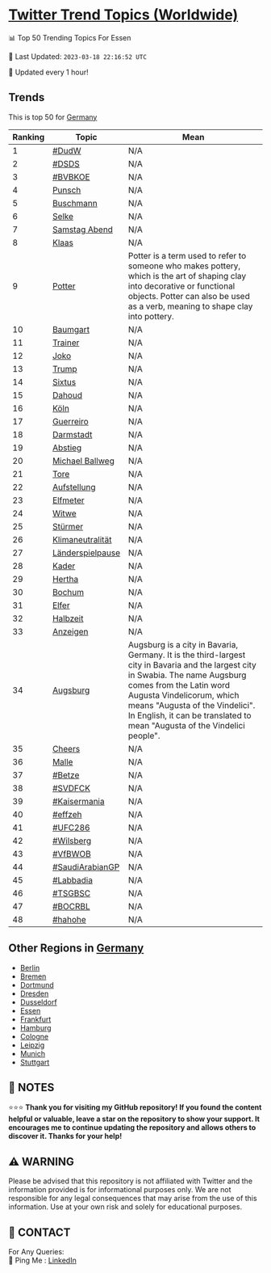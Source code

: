 [Twitter Trend Topics (Worldwide)](https://github.com/ErcinDedeoglu/Twitter-Trend-Topics)
==========


📊 Top 50 Trending Topics For Essen

📆 Last Updated: `2023-03-18 22:16:52 UTC`

🔧 Updated every 1 hour!


## Trends

This is top 50 for [Germany](</Germany>)

| Ranking | Topic | Mean |
| ------- | ------------ | ------------ |
| 1 | [#DudW](http://twitter.com/search?q=%23DudW) | N/A |
| 2 | [#DSDS](http://twitter.com/search?q=%23DSDS) | N/A |
| 3 | [#BVBKOE](http://twitter.com/search?q=%23BVBKOE) | N/A |
| 4 | [Punsch](http://twitter.com/search?q=Punsch) | N/A |
| 5 | [Buschmann](http://twitter.com/search?q=Buschmann) | N/A |
| 6 | [Selke](http://twitter.com/search?q=Selke) | N/A |
| 7 | [Samstag Abend](http://twitter.com/search?q=Samstag+Abend) | N/A |
| 8 | [Klaas](http://twitter.com/search?q=Klaas) | N/A |
| 9 | [Potter](http://twitter.com/search?q=Potter) | Potter is a term used to refer to someone who makes pottery, which is the art of shaping clay into decorative or functional objects. Potter can also be used as a verb, meaning to shape clay into pottery. |
| 10 | [Baumgart](http://twitter.com/search?q=Baumgart) | N/A |
| 11 | [Trainer](http://twitter.com/search?q=Trainer) | N/A |
| 12 | [Joko](http://twitter.com/search?q=Joko) | N/A |
| 13 | [Trump](http://twitter.com/search?q=Trump) | N/A |
| 14 | [Sixtus](http://twitter.com/search?q=Sixtus) | N/A |
| 15 | [Dahoud](http://twitter.com/search?q=Dahoud) | N/A |
| 16 | [Köln](http://twitter.com/search?q=K%c3%b6ln) | N/A |
| 17 | [Guerreiro](http://twitter.com/search?q=Guerreiro) | N/A |
| 18 | [Darmstadt](http://twitter.com/search?q=Darmstadt) | N/A |
| 19 | [Abstieg](http://twitter.com/search?q=Abstieg) | N/A |
| 20 | [Michael Ballweg](http://twitter.com/search?q=Michael+Ballweg) | N/A |
| 21 | [Tore](http://twitter.com/search?q=Tore) | N/A |
| 22 | [Aufstellung](http://twitter.com/search?q=Aufstellung) | N/A |
| 23 | [Elfmeter](http://twitter.com/search?q=Elfmeter) | N/A |
| 24 | [Witwe](http://twitter.com/search?q=Witwe) | N/A |
| 25 | [Stürmer](http://twitter.com/search?q=St%c3%bcrmer) | N/A |
| 26 | [Klimaneutralität](http://twitter.com/search?q=Klimaneutralit%c3%a4t) | N/A |
| 27 | [Länderspielpause](http://twitter.com/search?q=L%c3%a4nderspielpause) | N/A |
| 28 | [Kader](http://twitter.com/search?q=Kader) | N/A |
| 29 | [Hertha](http://twitter.com/search?q=Hertha) | N/A |
| 30 | [Bochum](http://twitter.com/search?q=Bochum) | N/A |
| 31 | [Elfer](http://twitter.com/search?q=Elfer) | N/A |
| 32 | [Halbzeit](http://twitter.com/search?q=Halbzeit) | N/A |
| 33 | [Anzeigen](http://twitter.com/search?q=Anzeigen) | N/A |
| 34 | [Augsburg](http://twitter.com/search?q=Augsburg) | Augsburg is a city in Bavaria, Germany. It is the third-largest city in Bavaria and the largest city in Swabia. The name Augsburg comes from the Latin word Augusta Vindelicorum, which means "Augusta of the Vindelici". In English, it can be translated to mean "Augusta of the Vindelici people". |
| 35 | [Cheers](http://twitter.com/search?q=Cheers) | N/A |
| 36 | [Malle](http://twitter.com/search?q=Malle) | N/A |
| 37 | [#Betze](http://twitter.com/search?q=%23Betze) | N/A |
| 38 | [#SVDFCK](http://twitter.com/search?q=%23SVDFCK) | N/A |
| 39 | [#Kaisermania](http://twitter.com/search?q=%23Kaisermania) | N/A |
| 40 | [#effzeh](http://twitter.com/search?q=%23effzeh) | N/A |
| 41 | [#UFC286](http://twitter.com/search?q=%23UFC286) | N/A |
| 42 | [#Wilsberg](http://twitter.com/search?q=%23Wilsberg) | N/A |
| 43 | [#VfBWOB](http://twitter.com/search?q=%23VfBWOB) | N/A |
| 44 | [#SaudiArabianGP](http://twitter.com/search?q=%23SaudiArabianGP) | N/A |
| 45 | [#Labbadia](http://twitter.com/search?q=%23Labbadia) | N/A |
| 46 | [#TSGBSC](http://twitter.com/search?q=%23TSGBSC) | N/A |
| 47 | [#BOCRBL](http://twitter.com/search?q=%23BOCRBL) | N/A |
| 48 | [#hahohe](http://twitter.com/search?q=%23hahohe) | N/A |



## Other Regions in [Germany](</Germany>)

* [Berlin](</Germany/Berlin.md>)
* [Bremen](</Germany/Bremen.md>)
* [Dortmund](</Germany/Dortmund.md>)
* [Dresden](</Germany/Dresden.md>)
* [Dusseldorf](</Germany/Dusseldorf.md>)
* [Essen](</Germany/Essen.md>)
* [Frankfurt](</Germany/Frankfurt.md>)
* [Hamburg](</Germany/Hamburg.md>)
* [Cologne](</Germany/Cologne.md>)
* [Leipzig](</Germany/Leipzig.md>)
* [Munich](</Germany/Munich.md>)
* [Stuttgart](</Germany/Stuttgart.md>)



## 📝 NOTES

⭐⭐⭐ **Thank you for visiting my GitHub repository! If you found the content helpful or valuable, leave a star on the repository to show your support. It encourages me to continue updating the repository and allows others to discover it. Thanks for your help!**


## ⚠️ WARNING

Please be advised that this repository is not affiliated with Twitter and the information provided is for informational purposes only. We are not responsible for any legal consequences that may arise from the use of this information. Use at your own risk and solely for educational purposes.


## 📨 CONTACT

 For Any Queries:  
            🏓 Ping Me : [LinkedIn](https://www.linkedin.com/in/ercindedeoglu/)
